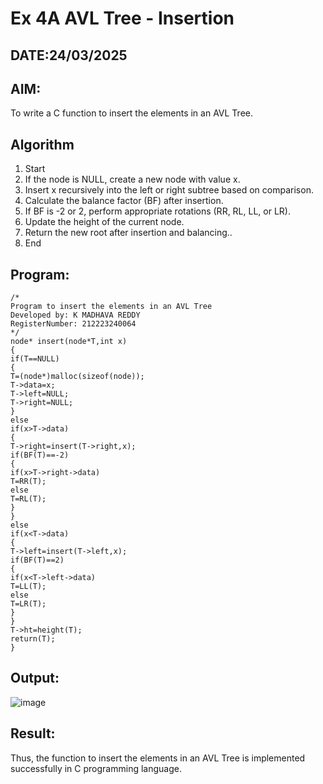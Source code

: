 # Ex 4A AVL Tree - Insertion
## DATE:24/03/2025
## AIM:
To write a C function to insert the elements in an AVL Tree.

## Algorithm
1. Start
2. If the node is NULL, create a new node with value x.
3. Insert x recursively into the left or right subtree based on comparison.
4. Calculate the balance factor (BF) after insertion.
5. If BF is -2 or 2, perform appropriate rotations (RR, RL, LL, or LR).
6. Update the height of the current node.
7. Return the new root after insertion and balancing..
8. End
  

## Program:
```
/*
Program to insert the elements in an AVL Tree
Developed by: K MADHAVA REDDY
RegisterNumber: 212223240064
*/
node* insert(node*T,int x)
{
if(T==NULL)
{
T=(node*)malloc(sizeof(node));
T->data=x;
T->left=NULL;
T->right=NULL;
}
else
if(x>T->data)
{
T->right=insert(T->right,x);
if(BF(T)==-2)
{
if(x>T->right->data)
T=RR(T);
else
T=RL(T);
}
}
else
if(x<T->data)
{
T->left=insert(T->left,x);
if(BF(T)==2)
{
if(x<T->left->data)
T=LL(T);
else
T=LR(T);
}
}
T->ht=height(T);
return(T);
}
```

## Output:
![image](https://github.com/user-attachments/assets/35f7dc7d-c765-42ab-82b3-af87c9323c8a)



## Result:
Thus, the function to insert the elements in an AVL Tree is implemented successfully in C programming language.
